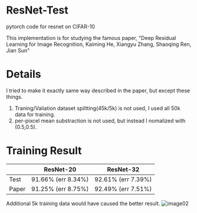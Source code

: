 # ResNet-Test
pytorch code for resnet on CIFAR-10  

This implementation is for studying the famous paper, "Deep Residual Learning for Image Recognition, Kaiming He, Xiangyu Zhang, Shaoqing Ren, Jian Sun" 


# Details
I tried to make it exactly same way described in the paper, but except these things.
1.  Traning/Valiation dataset spiltting(45k/5k) is not used, I used all 50k data for training.
2.  per-pixcel mean substraction is not used, but instead I nomalized with (0.5,0.5).


# Training Result
||ResNet-20|ResNet-32|
|------|---|---|
|Test|91.66% (err 8.34%)|92.61% (err 7.39%)|
|Paper|91.25% (err 8.75%)|92.49% (err 7.51%)|

Additional 5k training data would have caused the better result.
![image02](https://user-images.githubusercontent.com/20814465/124218060-6c7f5a80-db34-11eb-9509-545ad54b83a9.png)

